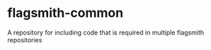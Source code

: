 # flagsmith-common
A repository for including code that is required in multiple flagsmith repositories
